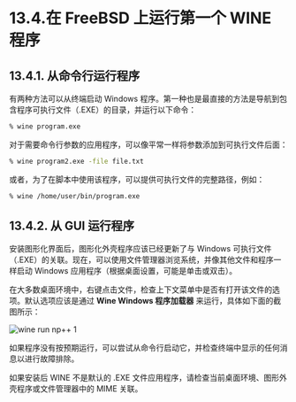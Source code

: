 # 13.4.在 FreeBSD 上运行第一个 WINE 程序

## 13.4.1. 从命令行运行程序

有两种方法可以从终端启动 Windows 程序。第一种也是最直接的方法是导航到包含程序可执行文件（.EXE）的目录，并运行以下命令：

```sh
% wine program.exe
```

对于需要命令行参数的应用程序，可以像平常一样将参数添加到可执行文件后面：

```sh
% wine program2.exe -file file.txt
```

或者，为了在脚本中使用该程序，可以提供可执行文件的完整路径，例如：

```sh
% wine /home/user/bin/program.exe
```

## 13.4.2. 从 GUI 运行程序

安装图形化界面后，图形化外壳程序应该已经更新了与 Windows 可执行文件（.EXE）的关联。现在，可以使用文件管理器浏览系统，并像其他文件和程序一样启动 Windows 应用程序（根据桌面设置，可能是单击或双击）。

在大多数桌面环境中，右键点击文件，检查上下文菜单中是否有打开该文件的选项。默认选项应该是通过 **Wine Windows 程序加载器** 来运行，具体如下面的截图所示：

![wine run np++ 1](https://docs.freebsd.org/images/books/handbook/wine/wine-run-np++-1.png)

如果程序没有按预期运行，可以尝试从命令行启动它，并检查终端中显示的任何消息以进行故障排除。

如果安装后 WINE 不是默认的 .EXE 文件应用程序，请检查当前桌面环境、图形外壳程序或文件管理器中的 MIME 关联。
